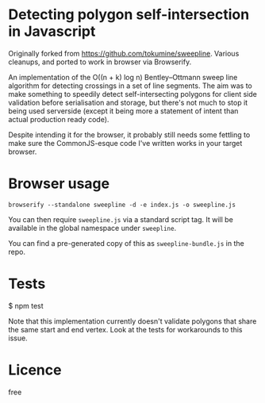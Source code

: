 Detecting polygon self-intersection in Javascript
============================================

Originally forked from https://github.com/tokumine/sweepline. Various cleanups, and ported to work in browser via Browserify.

An implementation of the O((n + k) log n) Bentley–Ottmann sweep line algorithm for detecting crossings in a set of line segments. The aim was to make something to speedily detect self-intersecting polygons for client side validation before serialisation and storage, but there's not much to stop it being used serverside (except it being more a statement of intent than actual production ready code).  

Despite intending it for the browser, it probably still needs some fettling to make sure the CommonJS-esque code I've written works in your target browser.

Browser usage
==============

`browserify --standalone sweepline -d -e index.js -o sweepline.js`

You can then require `sweepline.js` via a standard script tag. It will be available in the global namespace under `sweepline`.

You can find a pre-generated copy of this as `sweepline-bundle.js` in the repo.

Tests
======
$ npm test

Note that this implementation currently doesn't validate polygons that share the same start and end vertex. Look at the tests for workarounds to this issue.


Licence
========
free
